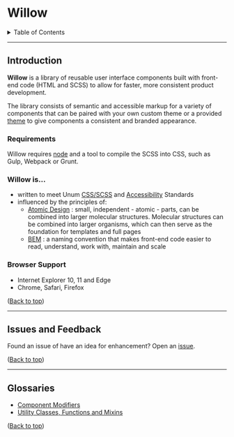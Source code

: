 # Willow

<details>
  <summary>Table of Contents</summary>

- [Introduction](#introduction)
  - [Requirements](#requirements)
  - [Browser Support](#browser-support)

- [Getting Started](./docs/getting-started.md)
  - [Installation and Usage](./docs/getting-started.md#installation-and-usage)

- [Components, Page Layout & Example Pages](./docs/components-page-layout-examples.md)
  - [Components](./docs/components-page-layout-examples.md#components)
  - [Page Layout](./docs/components-page-layout-examples.md#page-layout)
    - [Basics](./docs/components-page-layout-examples.md#basics)
    - [Creating Page Columns](./docs/components-page-layout-examples.md#creating-page-columns)
    - [Customizing the Bootstrap Grid](./docs/components-page-layout-examples.md#customizing-the-bootstrap-grid)

- [Themeing](./docs/themeing.md)
  - [Understanding Themes](./docs/themeing.md#understanding-themes)
  - [Available Themes](./docs/themeing.md#available-themes)

- [Customizing](./docs/customizing.md)
  - [Recommended SCSS Directory Structure For Your Project](./docs/customizing.md#recommended-scss-directory-structure-for-your-project)
  - [So you need to make a new component](./docs/customizing.md#so-you-need-to-make-a-new-component)
  - [So you need to customize a component](./docs/customizing.md#so-you-need-to-customize-a-component)
  - [So you need to change a theme](./docs/customizing.md#so-you-need-to-change-a-theme)

- [Issues and Feedback](#issues-and-feedback)

- [Glossaries](#glossaries)
  - [Component Modifiers](./docs/component-modifiers.md)
  - [Utilities](./docs/utilities.md)

</details>

---

## Introduction

**Willow** is a library of reusable user interface components built with front-end code (HTML and SCSS) to allow for faster, more consistent product development.

The library consists of semantic and accessible markup for a variety of components that can be paired with your own custom theme or a provided [theme](./docs/themeing.md#available-themes) to give components a consistent and branded appearance.

### Requirements

Willow requires [node](https://nodejs.org) and a tool to compile the SCSS into CSS, such as Gulp, Webpack or Grunt.

### **Willow** is...

- written to meet Unum [CSS/SCSS](https://unumux.github.io/enterprise-css-standards/index.html) and [Accessibility](https://unumux.github.io/enterprise-accessibility-standards/) Standards
- influenced by the principles of:
  - [Atomic Design](http://bradfrost.com/blog/post/atomic-web-design/) : small, independent - atomic - parts, can be combined into larger molecular structures. Molecular structures can be combined into larger organisms, which can then serve as the foundation for templates and full pages
  - [BEM](http://getbem.com) : a naming convention that makes front-end code easier to read, understand, work with, maintain and scale

### Browser Support

- Internet Explorer 10, 11 and Edge
- Chrome, Safari, Firefox

([Back to top](#willow))

---

## Issues and Feedback

Found an issue of have an idea for enhancement? Open an [issue](https://github.com/unumux/willow/issues/new).

([Back to top](#willow))

---

## Glossaries

- [Component Modifiers](./docs/modifiers.md)
- [Utility Classes, Functions and Mixins](./docs/utilities.md)

([Back to top](#willow))
